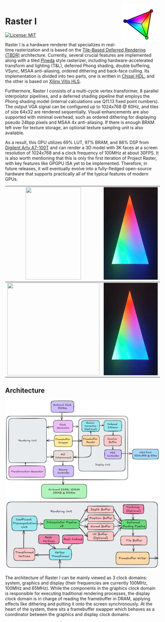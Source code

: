 <img src="logo.svg" align="right" width="125" height="125"/>

# Raster I
[![License: MIT](https://img.shields.io/badge/License-MIT-blue.svg)](https://opensource.org/license/mit)

Raster I is a hardware renderer that specializes in real-time rasterization and is based on the [Tile-Based Deferred Rendering (TBDR)](https://en.wikipedia.org/wiki/Tiled_rendering) architecture. Currently, several crucial features are implemented along with a tiled [Pineda](https://www.cs.drexel.edu/~deb39/Classes/Papers/comp175-06-pineda.pdf) style rasterizer, including hardware-accelerated transform and lighting (T&L), deferred Phong shading, double buffering, VSync, MSAA anti-aliasing, ordered dithering and back-face culling. Its implementation is divided into two parts, one is written in [Chisel HDL](https://www.chisel-lang.org/), and the other is based on [Xilinx Vitis HLS](https://www.amd.com/en/products/software/adaptive-socs-and-fpgas/vitis/vitis-hls.html). 

Furthermore, Raster I consists of a multi-cycle vertex transformer, 8 parallel interpolator pipelines, and a deferred shading pipeline that employs the Phong shading model (internal calculations use Q11.13 fixed point numbers). The output VGA signal can be configured up to 1024x768 @ 60Hz, and tiles of size 64x32 are rendered sequentially. Visual enhancements are also supported with minimal overhead, such as ordered dithering for displaying pseudo 24bpp pixels and MSAA 4x anti-aliasing. If there is enough BRAM left over for texture storage, an optional texture sampling unit is also available.

As a result, this GPU utilizes 69% LUT, 97% BRAM, and 88% DSP from [Digilent Arty A7-100T](https://digilent.com/shop/arty-a7-100t-artix-7-fpga-development-board/) and can render a 3D model with 3K faces at a screen resolution of 1024x768 and a clock frequency of 100MHz at about 30FPS. It is also worth mentioning that this is only the first iteration of Project Raster, with key features like GPGPU ISA yet to be implemented. Therefore, in future releases, it will eventually evolve into a fully-fledged open-source hardware that supports practically all of the typical features of modern GPUs.

|<img src="demo1.gif" width="180" height="300"/>|<img src="demo2.gif" width="300" height="300"/>|
|-----------------------------------------------|-----------------------------------------------|
|<img src="demo3.gif" width="300" height="300"/>|<img src="demo4.gif" width="300" height="300"/>|

## Architecture

![System Architecture](system-architecture.png)
![Rendering Unit Architecture](rendering-unit.png)

The architecture of Raster I can be mainly viewed as 3 clock domains: system, graphics and display (their frequencies are currently 100MHz, 100MHz and 65MHz). While the components in the graphics clock domain is responsible for executing traditional rendering processes, the display clock domain is in charge of reading the framebuffer in DRAM, applying effects like dithering and putting it onto the screen synchronously. At the heart of the system, there sits a framebuffer swapper which behaves as a coordinator between the graphics and display clock domains.
